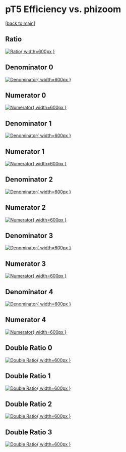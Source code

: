 # pT5 Efficiency vs. phizoom

[[back to main](./)]



## Ratio

[![Ratio](../mtv/var/pT5_vtr_211_1_eff_phizoom.png){ width=600px }](../mtv/var/pT5_vtr_211_1_eff_phizoom.pdf)

## Denominator 0

[![Denominator](../mtv/den/pT5_vtr_211_1_eff_phizoom_den0.png){ width=600px }](../mtv/den/pT5_vtr_211_1_eff_phizoom_den0.pdf)

## Numerator 0

[![Numerator](../mtv/num/pT5_vtr_211_1_eff_phizoom_num0.png){ width=600px }](../mtv/num/pT5_vtr_211_1_eff_phizoom_num0.pdf)

## Denominator 1

[![Denominator](../mtv/den/pT5_vtr_211_1_eff_phizoom_den1.png){ width=600px }](../mtv/den/pT5_vtr_211_1_eff_phizoom_den1.pdf)

## Numerator 1

[![Numerator](../mtv/num/pT5_vtr_211_1_eff_phizoom_num1.png){ width=600px }](../mtv/num/pT5_vtr_211_1_eff_phizoom_num1.pdf)

## Denominator 2

[![Denominator](../mtv/den/pT5_vtr_211_1_eff_phizoom_den2.png){ width=600px }](../mtv/den/pT5_vtr_211_1_eff_phizoom_den2.pdf)

## Numerator 2

[![Numerator](../mtv/num/pT5_vtr_211_1_eff_phizoom_num2.png){ width=600px }](../mtv/num/pT5_vtr_211_1_eff_phizoom_num2.pdf)

## Denominator 3

[![Denominator](../mtv/den/pT5_vtr_211_1_eff_phizoom_den3.png){ width=600px }](../mtv/den/pT5_vtr_211_1_eff_phizoom_den3.pdf)

## Numerator 3

[![Numerator](../mtv/num/pT5_vtr_211_1_eff_phizoom_num3.png){ width=600px }](../mtv/num/pT5_vtr_211_1_eff_phizoom_num3.pdf)

## Denominator 4

[![Denominator](../mtv/den/pT5_vtr_211_1_eff_phizoom_den4.png){ width=600px }](../mtv/den/pT5_vtr_211_1_eff_phizoom_den4.pdf)

## Numerator 4

[![Numerator](../mtv/num/pT5_vtr_211_1_eff_phizoom_num4.png){ width=600px }](../mtv/num/pT5_vtr_211_1_eff_phizoom_num4.pdf)

## Double Ratio 0

[![Double Ratio](../mtv/ratio/pT5_vtr_211_1_eff_phizoom_ratio0.png){ width=600px }](../mtv/ratio/pT5_vtr_211_1_eff_phizoom_ratio0.pdf)

## Double Ratio 1

[![Double Ratio](../mtv/ratio/pT5_vtr_211_1_eff_phizoom_ratio1.png){ width=600px }](../mtv/ratio/pT5_vtr_211_1_eff_phizoom_ratio1.pdf)

## Double Ratio 2

[![Double Ratio](../mtv/ratio/pT5_vtr_211_1_eff_phizoom_ratio2.png){ width=600px }](../mtv/ratio/pT5_vtr_211_1_eff_phizoom_ratio2.pdf)

## Double Ratio 3

[![Double Ratio](../mtv/ratio/pT5_vtr_211_1_eff_phizoom_ratio3.png){ width=600px }](../mtv/ratio/pT5_vtr_211_1_eff_phizoom_ratio3.pdf)

